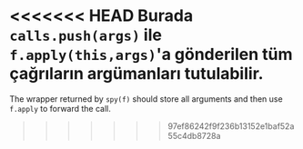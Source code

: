 <<<<<<< HEAD
Burada `calls.push(args)` ile `f.apply(this,args)`'a gönderilen tüm çağrıların argümanları tutulabilir.
=======
The wrapper returned by `spy(f)` should store all arguments and then use `f.apply` to forward the call.
>>>>>>> 97ef86242f9f236b13152e1baf52a55c4db8728a
